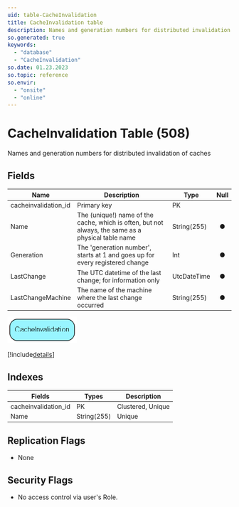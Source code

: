 ```yaml
---
uid: table-CacheInvalidation
title: CacheInvalidation table
description: Names and generation numbers for distributed invalidation of caches
so.generated: true
keywords:
  - "database"
  - "CacheInvalidation"
so.date: 01.23.2023
so.topic: reference
so.envir:
  - "onsite"
  - "online"
---
```


# CacheInvalidation Table (508)

Names and generation numbers for distributed invalidation of caches

## Fields

| Name | Description | Type | Null |
|------|-------------|------|:----:|
|cacheinvalidation\_id|Primary key|PK| |
|Name|The (unique!) name of the cache, which is often, but not always, the same as a physical table name|String(255)|&#x25CF;|
|Generation|The &apos;generation number&apos;, starts at 1 and goes up for every registered change|Int|&#x25CF;|
|LastChange|The UTC datetime of the last change; for information only|UtcDateTime|&#x25CF;|
|LastChangeMachine|The name of the machine where the last change occurred|String(255)|&#x25CF;|


![CacheInvalidation table relationship diagram](./media/CacheInvalidation.png)

[!include[details](./includes/cacheinvalidation.md)]

## Indexes

| Fields | Types | Description |
|--------|-------|-------------|
|cacheinvalidation\_id |PK |Clustered, Unique |
|Name |String(255) |Unique |

## Replication Flags

* None

## Security Flags

* No access control via user's Role.

